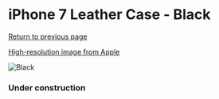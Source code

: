# iPhone 7 Leather Case - Black

[Return to previous page](/iphone_7)

[High-resolution image from Apple](https://store.storeimages.cdn-apple.com/8756/as-images.apple.com/is/MMY52?wid=4500&hei=4500&fmt=png)

<div style="width: 384px"><img src="/everyphone/MMY52.png" alt="Black"></div>

### Under construction
